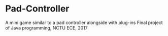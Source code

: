# Pad-Controller
A mini game similar to a pad controller alongside with plug-ins 
Final project of Java programming, NCTU ECE, 2017
